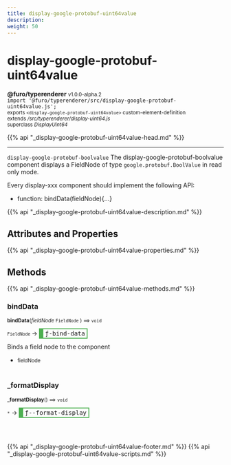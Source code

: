 ```yaml
---
title: display-google-protobuf-uint64value
description: 
weight: 50
---
```


# display-google-protobuf-uint64value
**@furo/typerenderer** <small>v1.0.0-alpha.2</small>
<br>`import '@furo/typerenderer/src/display-google-protobuf-uint64value.js';`<small>
<br>exports `<display-google-protobuf-uint64value>` custom-element-definition
<br>extends */src/typerenderer/display-uint64.js*
<br>superclass *DisplayUint64*</small>

{{% api "_display-google-protobuf-uint64value-head.md" %}}

****

`display-google-protobuf-boolvalue`
The display-google-protobuf-boolvalue component displays a FieldNode of type `google.protobuf.BoolValue` in read only mode.

Every display-xxx component should implement the following API:
- function: bindData(fieldNode){...}

{{% api "_display-google-protobuf-uint64value-description.md" %}}


## Attributes and Properties
{{% api "_display-google-protobuf-uint64value-properties.md" %}}






## Methods
{{% api "_display-google-protobuf-uint64value-methods.md" %}}


### **bindData**
<small>**bindData**(*fieldNode* `FieldNode` ) ⟹ `void`</small>

<small>`FieldNode` </small> →
<span  style="border-width:2px 2px 2px 10px; border-style: solid;border-color:  rgb(76, 175, 80);font-family:monospace; padding:2px 4px;">ƒ-bind-data</span>

Binds a field node to the component

- <small>fieldNode </small>
<br><br>

### **_formatDisplay**
<small>**_formatDisplay**() ⟹ `void`</small>

<small>`*`</small> →
<span  style="border-width:2px 2px 2px 10px; border-style: solid;border-color:  rgb(76, 175, 80);font-family:monospace; padding:2px 4px;">ƒ--format-display</span>



<br><br>





{{% api "_display-google-protobuf-uint64value-footer.md" %}}
{{% api "_display-google-protobuf-uint64value-scripts.md" %}}
